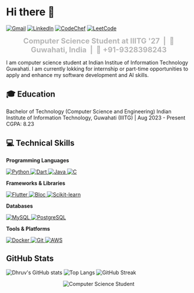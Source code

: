 # Hi there 👋

[![Gmail](https://img.shields.io/badge/-yourgmail@gmail.com-D14836?style=flat-square&logo=gmail&logoColor=white)](mailto:dhruv1511parmar@gmail.com)
[![LinkedIn](https://img.shields.io/badge/-LinkedIn-0077B5?style=flat-square&logo=linkedin&logoColor=white)](https://www.linkedin.com/in/dhruv-parmar-23b7aa289/)
[![CodeChef](https://img.shields.io/badge/-CodeChef-5B4638?style=flat-square&logo=codechef&logoColor=white)](https://www.codechef.com/users/dhruv2606)
[![LeetCode](https://img.shields.io/badge/-LeetCode-FFA116?style=flat-square&logo=leetcode&logoColor=black)](https://leetcode.com/u/dhruv2606/)

<div align="center" style="font-size: 20px; color: #b5b5b5; font-weight: bold; margin-bottom: 10px;">
  Computer Science Student at IIITG '27 &nbsp;|&nbsp; 📍 Guwahati, India &nbsp;|&nbsp; 📱 +91-9328398243
</div>

I am computer science student at Indian Institue of Information Technology Guwahati. I am currently lokking for internship or part-time opportunities to apply and enhance my software development and AI skills.

## 🎓 Education
Bachelor of Technology (Computer Science and Engineering)
Indian Institute of Information Technology, Guwahati (IIITG) | Aug 2023 - Present
CGPA: 8.23

## 💻 Technical Skills

**Programming Languages**  
<p align="left">
  <a href="https://www.python.org/" target="_blank" rel="noreferrer">
    <img src="https://img.shields.io/badge/-Python-3776AB?style=flat-square&logo=python&logoColor=white" alt="Python" />
  </a>
  <a href="https://dart.dev/" target="_blank" rel="noreferrer">
    <img src="https://img.shields.io/badge/-Dart-0175C2?style=flat-square&logo=dart&logoColor=white" alt="Dart" />
  </a>
  <a href="https://www.java.com/" target="_blank" rel="noreferrer">
    <img src="https://img.shields.io/badge/-Java-007396?style=flat-square&logo=java&logoColor=white" alt="Java" />
  </a>
  <a href="https://en.wikipedia.org/wiki/C_(programming_language)" target="_blank" rel="noreferrer">
    <img src="https://img.shields.io/badge/-C-00599C?style=flat-square&logo=c&logoColor=white" alt="C" />
  </a>
</p>

**Frameworks & Libraries**  
<p align="left">
  <a href="https://flutter.dev/" target="_blank" rel="noreferrer">
    <img src="https://img.shields.io/badge/-Flutter-02569B?style=flat-square&logo=flutter&logoColor=white" alt="Flutter" />
  </a>
  <a href="https://bloclibrary.dev/#/" target="_blank" rel="noreferrer">
    <img src="https://img.shields.io/badge/-Bloc-21BFAF?style=flat-square&logo=flutter&logoColor=white" alt="Bloc" />
  </a>
  <a href="https://scikit-learn.org/" target="_blank" rel="noreferrer">
    <img src="https://img.shields.io/badge/-Scikit--learn-F7931E?style=flat-square&logo=scikit-learn&logoColor=white" alt="Scikit-learn" />
  </a>
</p>

**Databases**  
<p align="left">
  <a href="https://www.mysql.com/" target="_blank" rel="noreferrer">
    <img src="https://img.shields.io/badge/-MySQL-4479A1?style=flat-square&logo=mysql&logoColor=white" alt="MySQL" />
  </a>
  <a href="https://www.postgresql.org/" target="_blank" rel="noreferrer">
    <img src="https://img.shields.io/badge/-PostgreSQL-336791?style=flat-square&logo=postgresql&logoColor=white" alt="PostgreSQL" />
  </a>
</p>

**Tools & Platforms**  
<p align="left">
  <a href="https://www.docker.com/" target="_blank" rel="noreferrer">
    <img src="https://img.shields.io/badge/-Docker-2496ED?style=flat-square&logo=docker&logoColor=white" alt="Docker" />
  </a>
  <a href="https://git-scm.com/" target="_blank" rel="noreferrer">
    <img src="https://img.shields.io/badge/-Git-F05032?style=flat-square&logo=git&logoColor=white" alt="Git" />
  </a>
  <a href="https://aws.amazon.com/" target="_blank" rel="noreferrer">
    <img src="https://img.shields.io/badge/-AWS-232F3E?style=flat-square&logo=amazonaws&logoColor=white" alt="AWS" />
  </a>
</p>


## GitHub Stats
![Dhruv's GitHub stats](https://github-readme-stats.vercel.app/api?username=dhruv-2615p&count_private=true&show_icons=true&theme=radical)
![Top Langs](https://github-readme-stats.vercel.app/api/top-langs/?username=dhruv-2615p&layout=compact&theme=radical)
![GitHub Streak](https://streak-stats.demolab.com?user=dhruv-2615p&theme=radical)
<p align="center">
  <img src="https://camo.githubusercontent.com/2c9b4b3e2d8e70a7e6b8b2ecf5d0adf9e2e3c31f5b6e5b8f6b8e5f7b2e2b4b3e/68747470733a2f2f696d672e736869656c64732e696f2f62616467652f2d436f6d7075746572253230536369656e636525323053747564656e742d626c75653f7374796c653d666c61742d73717561726526736f63696574793d636f6d70757465722d736369656e63652d73747564656e74" alt="Computer Science Student" />
</p>

